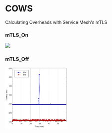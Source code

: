 # COWS
Calculating Overheads with Service Mesh's mTLS

### mTLS_On
<img width="200" src="https://github.com/user-attachments/files/16230182/On_P50_P99.pdf" width="90%"></img>

### mTLS_Off
<img width="200" src="https://github.com/sco-edge/COWS/blob/main/Pictures/Off_P50_P99.pdf" width="90%"></img>

